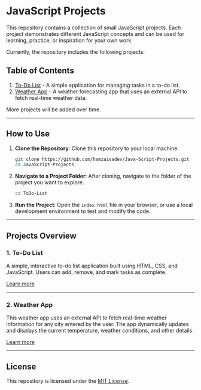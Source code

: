 
# JavaScript Projects

This repository contains a collection of small JavaScript projects. Each project demonstrates different JavaScript concepts and can be used for learning, practice, or inspiration for your own work.

Currently, the repository includes the following projects:

## Table of Contents

1. [To-Do List](./ToDo-List/README.md) - A simple application for managing tasks in a to-do list.
2. [Weather App](./Weather-App/README.md) - A weather forecasting app that uses an external API to fetch real-time weather data.

More projects will be added over time.

---

## How to Use

1. **Clone the Repository**: Clone this repository to your local machine.
   
   ```bash
   git clone https://github.com/hamzaisadev/Java-Script-Projects.git
   cd JavaScript-Projects
   ```

2. **Navigate to a Project Folder**: After cloning, navigate to the folder of the project you want to explore.

   ```bash
   cd ToDo-List
   ```

3. **Run the Project**: Open the `index.html` file in your browser, or use a local development environment to test and modify the code.

---

## Projects Overview

### 1. To-Do List

A simple, interactive to-do list application built using HTML, CSS, and JavaScript. Users can add, remove, and mark tasks as complete. 

[Learn more](./ToDo-List/README.md)

---

### 2. Weather App

This weather app uses an external API to fetch real-time weather information for any city entered by the user. The app dynamically updates and displays the current temperature, weather conditions, and other details.

[Learn more](./Weather-App/README.md)

---

## License

This repository is licensed under the [MIT License](./LICENSE).



